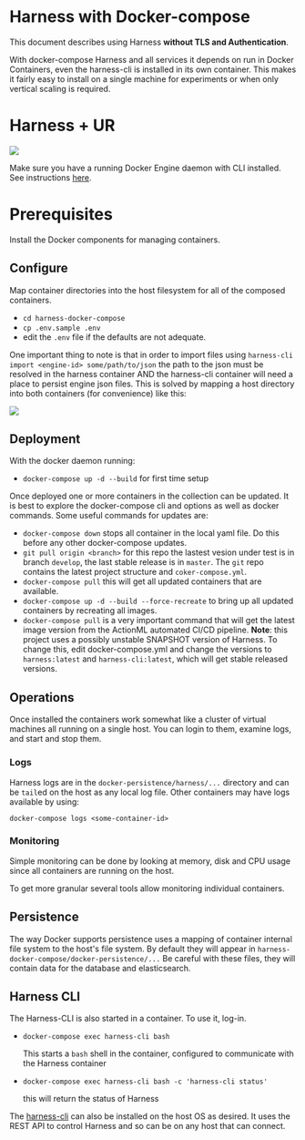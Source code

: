 # Harness with Docker-compose

This document describes using Harness **without TLS and Authentication**.

With docker-compose Harness and all services it depends on run in Docker Containers, even the harness-cli is installed in its own container. This makes it fairly easy to install on a single machine for experiments or when only vertical scaling is required.

# Harness + UR

![](https://docs.google.com/drawings/d/e/2PACX-1vRja3fTemDMe_0AA8DMMX5fkU-TrI9uTKXJYQJY2-WMyspTjdRVdGGwtcD_wpgvCmh4snFblZC7dhdr/pub?w=1193&h=758)

Make sure you have a running Docker Engine daemon with CLI installed. See instructions [here](https://docs.docker.com/install/).

# Prerequisites

Install the Docker components for managing containers.

## Configure

Map container directories into the host filesystem for all of the composed containers.

 - `cd harness-docker-compose`
 - `cp .env.sample .env`
 - edit the `.env` file if the defaults are not adequate. 

One important thing to note is that in order to import files using `harness-cli import <engine-id> some/path/to/json` the path to the json must be resolved in the harness container AND the harness-cli container will need a place to persist engine json files. This is solved by mapping a host directory into both containers (for convenience) like this:

![](https://docs.google.com/drawings/d/e/2PACX-1vQFb4EfmP6Ocy1UxjqBd8bVPFVumIIY_vrgDO8i5zvmrvwporCpG2O3L9ZKhsiZl3N0zO_SWKuFZ4Nt/pub?w=1123&h=271)

## Deployment

With the docker daemon running:

 - `docker-compose up -d --build` for first time setup

Once deployed one or more containers in the collection can be updated. It is best to explore the docker-compose cli and options as well as docker commands. Some useful commands for updates are:
 
 - `docker-compose down` stops all container in the local yaml file. Do this before any other docker-compose updates.
 - `git pull origin <branch>` for this repo the lastest vesion under test is in branch `develop`, the last stable release is in `master`. The `git` repo contains the latest project structure and `coker-compose.yml`.
 - `docker-compose pull` this will get all updated containers that are available.
 - `docker-compose up -d --build --force-recreate` to bring up all updated containers by recreating all images.
 - `docker-compose pull` is a very important command that will get the latest image version from the ActionML automated CI/CD pipeline. **Note**: this project uses a possibly unstable SNAPSHOT version of Harness. To change this, edit docker-compose.yml and change the versions to `harness:latest` and `harness-cli:latest`, which will get stable released versions.

## Operations

Once installed the containers work somewhat like a cluster of virtual machines all running on a single host. You can login to them, examine logs, and start and stop them.

### Logs

Harness logs are in the `docker-persistence/harness/...` directory and can be `tail`ed on the host as any local log file. Other containers may have logs available by using:

    docker-compose logs <some-container-id>

### Monitoring
   
Simple monitoring can be done by looking at memory, disk and CPU usage since all containers are running on the host.

To get more granular several tools allow monitoring individual containers.

## Persistence

The way Docker supports persistence uses a mapping of container internal file system to the host's file system. By default they will appear in `harness-docker-compose/docker-persistence/...` Be careful with these files, they will contain data for the database and elasticsearch. 

## Harness CLI

The Harness-CLI is also started in a container. To use it, log-in.

 - `docker-compose exec harness-cli bash`

    This starts a `bash` shell in the container, configured to communicate with the Harness container
    
 - `docker-compose exec harness-cli bash -c 'harness-cli status'`

    this will return the status of Harness

The [harness-cli](https://github.com/actionml/harness-cli) can also be installed on the host OS as desired. It uses the REST API to control Harness and so can be on any host that can connect.
